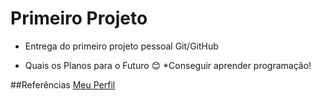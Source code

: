 # Primeiro Projeto
 - Entrega do primeiro projeto pessoal Git/GitHub
 
 - Quais os Planos para o Futuro 😊
 *Conseguir aprender programação!
 
##Referências
[Meu Perfil](https://www.linkedin.com/in/ruyff/)
 
